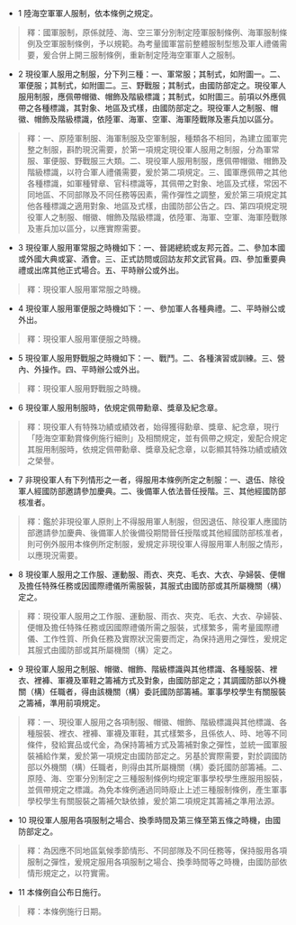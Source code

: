 * 1 陸海空軍軍人服制，依本條例之規定。

> 釋：國軍服制，原係就陸、海、空三軍分別制定陸軍服制條例、海軍服制條例及空軍服制條例，予以規範。為考量國軍當前整體服制型態及軍人禮儀需要，爰合併上開三服制條例，重新制定陸海空軍軍人之服制。

* 2 現役軍人服用之制服，分下列三種：一、軍常服；其制式，如附圖一。二、軍便服；其制式，如附圖二。三、野戰服；其制式，由國防部定之。現役軍人服用制服，應佩帶帽徽、帽飾及階級標識；其制式，如附圖三。前項以外應佩帶之各種標識，其對象、地區及式樣，由國防部定之。現役軍人之制服、帽徽、帽飾及階級標識，依陸軍、海軍、空軍、海軍陸戰隊及憲兵加以區分。

> 釋：一、原陸軍制服、海軍制服及空軍制服，種類各不相同，為建立國軍完整之制服，斟酌現況需要，於第一項規定現役軍人服用之制服，分為軍常服、軍便服、野戰服三大類。二、現役軍人服用制服，應佩帶帽徽、帽飾及階級標識，以符合軍人禮儀需要，爰於第二項規定。三、國軍應佩帶之其他各種標識，如軍種臂章、官科標識等，其佩帶之對象、地區及式樣，常因不同地區、不同部隊及不同任務等因素，需作彈性之調整，爰於第三項規定其他各種標識之適用對象、地區及式樣，由國防部公告之。四、第四項規定現役軍人之制服、帽徽、帽飾及階級標識，依陸軍、海軍、空軍、海軍陸戰隊及憲兵加以區分，以應實際需要。

* 3 現役軍人服用軍常服之時機如下：一、晉謁總統或友邦元首。二、參加本國或外國大典或宴、酒會。三、正式訪問或回訪友邦文武官員。四、參加重要典禮或出席其他正式場合。五、平時辦公或外出。

> 釋：現役軍人服用軍常服之時機。

* 4 現役軍人服用軍便服之時機如下：一、參加軍人各種典禮。二、平時辦公或外出。

> 釋：現役軍人服用軍便服之時機。

* 5 現役軍人服用野戰服之時機如下：一、戰鬥。二、各種演習或訓練。三、營內、外操作。四、平時辦公或外出。

> 釋：現役軍人服用野戰服之時機。

* 6 現役軍人服用制服時，依規定佩帶勳章、獎章及紀念章。

> 釋：現役軍人有特殊功績或績效者，始得獲得勳章、獎章、紀念章，現行「陸海空軍勳賞條例施行細則」及相關規定，並有佩帶之規定，爰配合規定其服用制服時，依規定佩帶勳章、獎章及紀念章，以彰顯其特殊功績或績效之榮譽。

* 7 非現役軍人有下列情形之一者，得服用本條例所定之制服：一、退伍、除役軍人經國防部邀請參加慶典。二、後備軍人依法晉任授階。三、其他經國防部核准者。

> 釋：鑑於非現役軍人原則上不得服用軍人制服，但因退伍、除役軍人應國防部邀請參加慶典、後備軍人於後備役期間晉任授階或其他經國防部核准者，則可例外服用本條例所定制服，爰規定非現役軍人得服用軍人制服之情形，以應現況需要。

* 8 現役軍人服用之工作服、運動服、雨衣、夾克、毛衣、大衣、孕婦裝、便帽及擔任特殊任務或因國際禮儀所需服裝，其服式由國防部或其所屬機關（構）定之。

> 釋：現役軍人服用之工作服、運動服、雨衣、夾克、毛衣、大衣、孕婦裝、便帽及擔任特殊任務或因國際禮儀所需之服裝，式樣繁多，需考量國際禮儀、工作性質、所負任務及實際狀況需要而定，為保持適用之彈性，爰規定其服式由國防部或其所屬機關（構）定之。

* 9 現役軍人服用之制服、帽徽、帽飾、階級標識與其他標識、各種服裝、裡衣、裡褲、軍襪及軍鞋之籌補方式及對象，由國防部定之；其調國防部以外機關（構）任職者，得由該機關（構）委託國防部籌補。軍事學校學生有關服裝之籌補，準用前項規定。

> 釋：一、現役軍人服用之各項制服、帽徽、帽飾、階級標識與其他標識、各種服裝、裡衣、裡褲、軍襪及軍鞋，其式樣繁多，且係依人、時、地等不同條件，發給實品或代金，為保持籌補方式及籌補對象之彈性，並統一國軍服裝補給作業，爰於第一項規定由國防部定之。另基於實際需要，對於調國防部以外機關（構）任職者，則得由其所屬機關（構）委託國防部籌補。二、原陸、海、空軍分別制定之三種服制條例均規定軍事學校學生應服用服裝，並佩帶規定之標識。為免本條例通過同時廢止上述三種服制條例，產生軍事學校學生有關服裝之籌補欠缺依據，爰於第二項規定其籌補之準用法源。

* 10 現役軍人服用各項服制之場合、換季時間及第三條至第五條之時機，由國防部定之。

> 釋：為因應不同地區氣候季節情形、不同部隊及不同任務等，保持服用各項服制之彈性，爰規定服用各項服制之場合、換季時間等之時機，由國防部依情形規定之，以符實需。

* 11 本條例自公布日施行。

> 釋：本條例施行日期。

